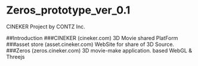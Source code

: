 # Zeros_prototype_ver_0.1
CINEKER Project by CONTZ Inc.<br>

##Introduction
###CINEKER (cineker.com)
3D Movie shared PlatForm<br>
###asset store (asset.cineker.com)
WebSite for share of 3D Source.<br>
###Zeros (zeros.cineker.com)
3D movie-make application.
based WebGL & Threejs


